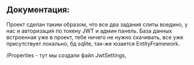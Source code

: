 ## Документация:
Проект сделан таким образом, что все два задания слиты воедино, у нас и авторизация по токену JWT и админ панель.
База данных встроенная уже в проект, тебе ничего не нужно скачивать, все уже присутствует локально, бд sqlite, так-же юзается EntityFramework.


/Properties - тут мы создали файл JwtSettings,
